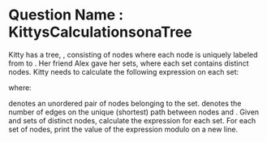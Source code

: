 # Question Name : KittysCalculationsonaTree
Kitty has a tree, , consisting of  nodes where each node is uniquely labeled from  to . Her friend Alex gave her  sets, where each set contains  distinct nodes. Kitty needs to calculate the following expression on each set:

where:

 denotes an unordered pair of nodes belonging to the set.
 denotes the number of edges on the unique (shortest) path between nodes  and .
Given  and  sets of  distinct nodes, calculate the expression for each set. For each set of nodes, print the value of the expression modulo  on a new line.
